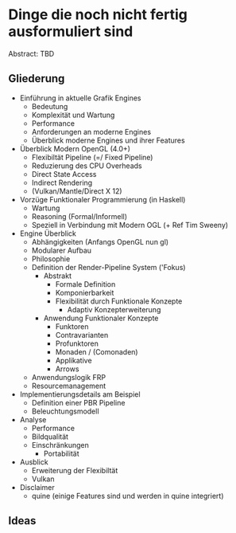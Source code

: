 # Dinge die noch nicht fertig ausformuliert sind

Abstract:
TBD

## Gliederung
- Einführung in aktuelle Grafik Engines
    + Bedeutung
    + Komplexität und Wartung
    + Performance
    + Anforderungen an moderne Engines
    + Überblick moderne Engines und ihrer Features
- Überblick Modern OpenGL (4.0+)
    + Flexibiltät Pipeline (=/ Fixed Pipeline)
    + Reduzierung des CPU Overheads
    + Direct State Access
    + Indirect Rendering
    + (Vulkan/Mantle/Direct X 12)
- Vorzüge Funktionaler Programmierung (in Haskell)
    + Wartung
    + Reasoning (Formal/Informell)
    + Speziell in Verbindung mit Modern OGL
    (+ Ref Tim Sweeny)
- Engine Überblick
    + Abhängigkeiten (Anfangs OpenGL nun gl)
    + Modularer Aufbau
    + Philosophie
    + Definition der Render-Pipeline System ('Fokus)
        * Abstrakt
            * Formale Definition
            * Komponierbarkeit
            * Flexibilität durch Funktionale Konzepte
                * Adaptiv Konzepterweiterung
        * Anwendung Funktionaler Konzepte
            * Funktoren
            * Contravarianten
            * Profunktoren
            * Monaden / (Comonaden)
            * Applikative
            * Arrows
    + Anwendungslogik FRP
    + Resourcemanagement
- Implementierungsdetails am Beispiel
    + Definition einer PBR Pipeline
    + Beleuchtungsmodell
- Analyse
    + Performance
    + Bildqualität
    + Einschränkungen
        + Portabilität
- Ausblick
    + Erweiterung der Flexibiltät
    + Vulkan
- Disclaimer
    + quine (einige Features sind und werden in quine integriert)

## Ideas
